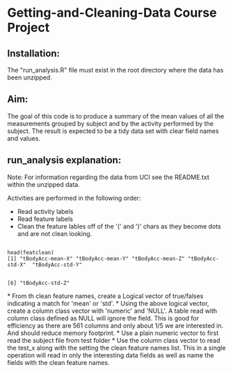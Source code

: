 # Getting-and-Cleaning-Data Course Project

## Installation:
The "run_analysis.R" file must exist in the root directory where the data has been unzipped.

## Aim:
The goal of this code is to produce a summary of the mean values of all the measurements grouped by subject and by the activity performed by the subject. The result is expected to be a tidy data set with clear field names and values.

## run_analysis explanation:
Note: For information regarding the data from UCI see the README.txt within the unzipped data.

Activities are performed in the following order:
* Read activity labels
* Read feature labels
* Clean the feature lables off of the '(' and ')' chars as they become dots and are not clean looking.
<p><code>
head(featclean)
[1] "tBodyAcc-mean-X" "tBodyAcc-mean-Y" "tBodyAcc-mean-Z" "tBodyAcc-std-X"  "tBodyAcc-std-Y" 

[6] "tBodyAcc-std-Z" 
</code>
</p>
* From th clean feature names, create a Logical vector of true/falses indicating a match for 'mean' or 'std'.
* Using the above logical vector, create a column class vector with 'numeric' and 'NULL'. A table read with column class defined as NULL will ignore the field. This is good for efficiency as there are 561 columns and only about 1/5 we are interested in. And should reduce memory footprint.
* Use a plain numeric vector to first read the subject file from test folder
* Use the column class vector to read the test_x along with the setting the clean feature names list. This in a single operation will read in only the interesting data fields as well as name the fields with the clean feature names.




